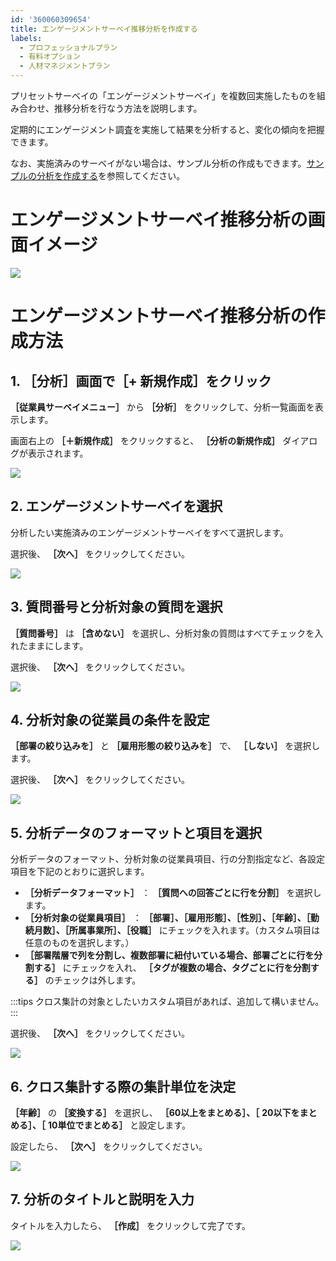 ```yaml
---
id: '360060309654'
title: エンゲージメントサーベイ推移分析を作成する
labels:
  - プロフェッショナルプラン
  - 有料オプション
  - 人材マネジメントプラン
---
```

プリセットサーベイの「エンゲージメントサーベイ」を複数回実施したものを組み合わせ、推移分析を行なう方法を説明します。

定期的にエンゲージメント調査を実施して結果を分析すると、変化の傾向を把握できます。

なお、実施済みのサーベイがない場合は、サンプル分析の作成もできます。[サンプルの分析を作成する](https://knowledge.smarthr.jp/hc/ja/articles/360053607134)を参照してください。

# エンゲージメントサーベイ推移分析の画面イメージ

![](./suii.png)

# エンゲージメントサーベイ推移分析の作成方法

## 1\. ［分析］画面で［+ 新規作成］をクリック

 **［従業員サーベイメニュー］** から **［分析］** をクリックして、分析一覧画面を表示します。

画面右上の **［＋新規作成］** をクリックすると、 **［分析の新規作成］** ダイアログが表示されます。

![](./__________2021-02-26_15_39_58.png)

## 2\. エンゲージメントサーベイを選択

分析したい実施済みのエンゲージメントサーベイをすべて選択します。

選択後、 **［次へ］** をクリックしてください。

![](./__________2021-02-26_15_43_04.png)

## 3\. 質問番号と分析対象の質問を選択

 **［質問番号］** は **［含めない］** を選択し、分析対象の質問はすべてチェックを入れたままにします。

選択後、 **［次へ］** をクリックしてください。

![](./suii_01.png)

## 4\. 分析対象の従業員の条件を設定

 **［部署の絞り込みを］** と **［雇用形態の絞り込みを］** で、 **［しない］** を選択します。

選択後、 **［次へ］** をクリックしてください。

![](./__________2021-02-26_15_50_03.png)

## 5\. 分析データのフォーマットと項目を選択

分析データのフォーマット、分析対象の従業員項目、行の分割指定など、各設定項目を下記のとおりに選択します。

-  **［分析データフォーマット］** ： **［質問への回答ごとに行を分割］** を選択します。
-  **［分析対象の従業員項目］** ： **［部署］、［雇用形態］、［性別］、［年齢］、［勤続月数］、［所属事業所］、［役職］** にチェックを入れます。（カスタム項目は任意のものを選択します。）
-  **［部署階層で列を分割し、複数部署に紐付いている場合、部署ごとに行を分割する］** にチェックを入れ、 **［タグが複数の場合、タグごとに行を分割する］** のチェックは外します。

:::tips
クロス集計の対象としたいカスタム項目があれば、追加して構いません。
:::

選択後、 **［次へ］** をクリックしてください。

![](./__________2021-02-26_16_01_57.png)

## 6\. クロス集計する際の集計単位を決定

 **［年齢］** の **［変換する］** を選択し、 **［60以上をまとめる］、［**  **20以下をまとめる］、［**  **10単位でまとめる］** と設定します。

設定したら、 **［次へ］** をクリックしてください。

![](./__________2021-02-26_16_06_10.png)

## 7\. 分析のタイトルと説明を入力

タイトルを入力したら、 **［作成］** をクリックして完了です。

![](./__________2021-02-26_16_29_15.png)
